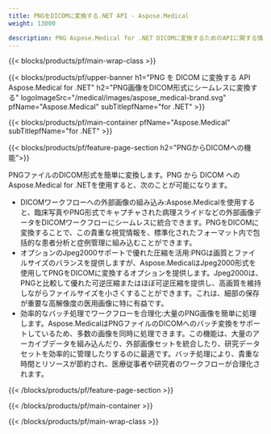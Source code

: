 ```yaml
---
title: PNGをDICOMに変換する.NET API - Aspose.Medical
weight: 13000

description: PNG Aspose.Medical for .NET DICOMに変換するためのAPIに関する情報
---
```


{{< blocks/products/pf/main-wrap-class >}}

{{< blocks/products/pf/upper-banner h1="PNG を DICOM に変換する API Aspose.Medical for .NET" h2="PNG画像をDICOM形式にシームレスに変換する" logoImageSrc="/medical/images/aspose_medical-brand.svg" pfName="Aspose.Medical" subTitlepfName="for .NET" >}}

{{< blocks/products/pf/main-container pfName="Aspose.Medical" subTitlepfName="for .NET" >}}

{{< blocks/products/pf/feature-page-section h2="PNGからDICOMへの機能">}}

<p>PNGファイルのDICOM形式を簡単に変換します。PNG から DICOM へのAspose.Medical for .NETを使用すると、次のことが可能になります。</p>

<ul>
<li>DICOMワークフローへの外部画像の組み込み:Aspose.Medicalを使用すると、臨床写真やPNG形式でキャプチャされた病理スライドなどの外部画像データをDICOMワークフローにシームレスに統合できます。PNGをDICOMに変換することで、この貴重な視覚情報を、標準化されたフォーマット内で包括的な患者分析と症例管理に組み込むことができます。</li>
<li>オプションのJpeg2000サポートで優れた圧縮を活用:PNGは画質とファイルサイズのバランスを提供しますが、Aspose.MedicalはJpeg2000形式を使用してPNGをDICOMに変換するオプションを提供します。Jpeg2000は、PNGと比較して優れた可逆圧縮またはほぼ可逆圧縮を提供し、高画質を維持しながらファイルサイズを小さくすることができます。これは、細部の保存が重要な高解像度の医用画像に特に有益です。</li>
<li>効率的なバッチ処理でワークフローを合理化:大量のPNG画像を簡単に処理します。Aspose.MedicalはPNGファイルのDICOMへのバッチ変換をサポートしているため、多数の画像を同時に処理できます。この機能は、大量のアーカイブデータを組み込んだり、外部画像セットを統合したり、研究データセットを効率的に管理したりするのに最適です。バッチ処理により、貴重な時間とリソースが節約され、医療従事者や研究者のワークフローが合理化されます。</li>
</ul>

{{< /blocks/products/pf/feature-page-section >}}

{{< /blocks/products/pf/main-container >}}

{{< /blocks/products/pf/main-wrap-class >}}